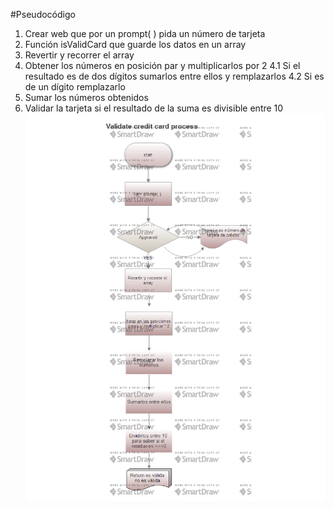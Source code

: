 #Pseudocódigo

1.	Crear web que por un prompt( ) pida un número de tarjeta
2.	Función isValidCard que guarde los datos en un array
3.	Revertir y recorrer el array
4.	Obtener los números en posición par y multiplicarlos por 2
4.1 Si el resultado es de dos dígitos sumarlos entre ellos y remplazarlos
4.2 Si es de un dígito remplazarlo
5.	Sumar los números obtenidos
6.	Validar la tarjeta si el resultado de la suma es divisible entre 10
![diagrama.jpg](assets/images/diagrama.jpg)
